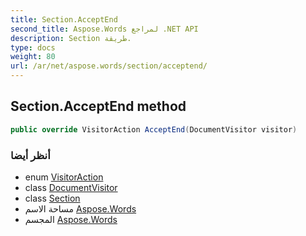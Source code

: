 ```yaml
---
title: Section.AcceptEnd
second_title: Aspose.Words لمراجع .NET API
description: Section طريقة. 
type: docs
weight: 80
url: /ar/net/aspose.words/section/acceptend/
---
```

## Section.AcceptEnd method

```csharp
public override VisitorAction AcceptEnd(DocumentVisitor visitor)
```

### أنظر أيضا

* enum [VisitorAction](../../visitoraction/)
* class [DocumentVisitor](../../documentvisitor/)
* class [Section](../)
* مساحة الاسم [Aspose.Words](../../section/)
* المجسم [Aspose.Words](../../../)


